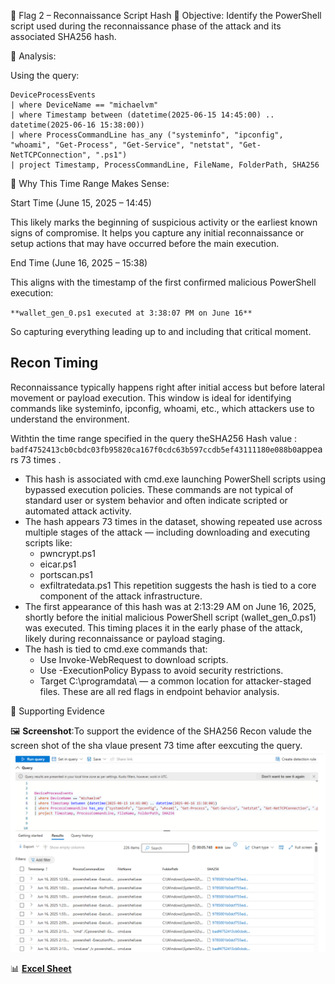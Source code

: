 🚩 Flag 2 – Reconnaissance Script Hash
🎯 Objective:
Identify the PowerShell script used during the reconnaissance phase of the attack and its associated SHA256 hash. 

🧠 Analysis:

Using the query:
```kusto
DeviceProcessEvents
| where DeviceName == "michaelvm"
| where Timestamp between (datetime(2025-06-15 14:45:00) .. datetime(2025-06-16 15:38:00))
| where ProcessCommandLine has_any ("systeminfo", "ipconfig", "whoami", "Get-Process", "Get-Service", "netstat", "Get-NetTCPConnection", ".ps1")
| project Timestamp, ProcessCommandLine, FileName, FolderPath, SHA256
```
🧠 Why This Time Range Makes Sense:

Start Time (June 15, 2025 – 14:45)

This likely marks the beginning of suspicious activity or the earliest known signs of compromise. It helps you capture any initial reconnaissance or setup actions that may have occurred before the main execution.

End Time (June 16, 2025 – 15:38)

This aligns with the timestamp of the first confirmed malicious PowerShell execution:

`**wallet_gen_0.ps1 executed at 3:38:07 PM on June 16**`

So capturing everything leading up to and including that critical moment.

## Recon Timing
Reconnaissance typically happens right after initial access but before lateral movement or payload execution. This window is ideal for identifying commands like systeminfo, ipconfig, whoami, etc., which attackers use to understand the environment.

Withtin the time range specified  in the query  theSHA256 Hash value : `badf4752413cb0cbdc03fb95820ca167f0cdc63b597ccdb5ef43111180e088b0`appears 73 times .
- This hash is associated with cmd.exe launching PowerShell scripts using bypassed execution policies. These commands are not typical of standard user or system behavior and often indicate scripted or automated attack activity.
- The hash appears 73 times in the dataset, showing repeated use across multiple stages of the attack — including downloading and executing scripts like:
  - pwncrypt.ps1
  - eicar.ps1
  - portscan.ps1
  - exfiltratedata.ps1
 This repetition suggests the hash is tied to a core component of the attack infrastructure.
- The first appearance of this hash was at 2:13:29 AM on June 16, 2025, shortly before the initial malicious PowerShell script (wallet_gen_0.ps1) was executed. This timing places it in the early phase of the attack, likely during reconnaissance or payload staging.
- The hash is tied to cmd.exe commands that:
  - Use Invoke-WebRequest to download scripts.
  - Use -ExecutionPolicy Bypass to avoid security restrictions.    
  - Target C:\programdata\ — a common location for attacker-staged files.
  These are all red flags in endpoint behavior analysis.

📎 Supporting Evidence

🖼️ **Screenshot**:To support the evidence  of the SHA256 Recon valude the screen shot of the sha vlaue present 73 time after  eexcuting the query.
![](https://github.com/SruthinagaK/ThreatHunt-Lurker/blob/main/Flag2.png)

📊 [**Excel Sheet**](https://github.com/SruthinagaK/ThreatHunt-Lurker/blob/main/Flag_2.csv) 
